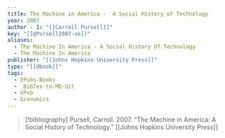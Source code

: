 ```yaml
---
title: The Machine in America -  A Social History of Technology
year: 2007
author - 1: "[[Carroll Pursell]]"
key: "[[@Pursell2007-xe]]"
aliases:
  - The Machine In America - A Social History Of Technology
  - The Machine In America
publisher: "[[Johns Hopkins University Press]]"
type: "[[@book]]"
tags:
  - EPubs-Books
  - _BibTex-to-MD-Git
  - ePub
  - Economics
---
```


> [!bibliography]
> Pursell, Carroll. 2007. “The Machine in America: A Social History of Technology.” [[Johns Hopkins University Press]]